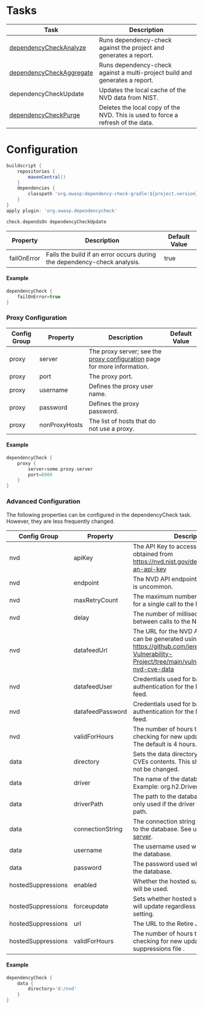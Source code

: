 Tasks
====================

Task                                                     | Description
---------------------------------------------------------|-----------------------
[dependencyCheckAnalyze](configuration.html)             | Runs dependency-check against the project and generates a report.
[dependencyCheckAggregate](configuration-aggregate.html) | Runs dependency-check against a multi-project build and generates a report.
dependencyCheckUpdate                                    | Updates the local cache of the NVD data from NIST.
[dependencyCheckPurge](configuration-purge.html)         | Deletes the local copy of the NVD. This is used to force a refresh of the data.

Configuration
====================

```groovy
buildscript {
    repositories {
        mavenCentral()
    }
    dependencies {
        classpath 'org.owasp:dependency-check-gradle:${project.version}'
    }
}
apply plugin: 'org.owasp.dependencycheck'

check.dependsOn dependencyCheckUpdate
```

Property             | Description                        | Default Value
---------------------|------------------------------------|------------------
failOnError          | Fails the build if an error occurs during the dependency-check analysis.                                           | true

#### Example
```groovy
dependencyCheck {
    failOnError=true
}
```

### Proxy Configuration

Config Group | Property          | Description                                | Default Value
-------------|-------------------|--------------------------------------------|------------------
proxy        | server            | The proxy server; see the [proxy configuration](../data/proxy.html) page for more information. | &nbsp;
proxy        | port              | The proxy port.                            | &nbsp;
proxy        | username          | Defines the proxy user name.               | &nbsp;
proxy        | password          | Defines the proxy password.                | &nbsp;
proxy        | nonProxyHosts     | The list of hosts that do not use a proxy. | &nbsp;

#### Example
```groovy
dependencyCheck {
    proxy {
        server=some.proxy.server
        port=8989
    }
}
```

### Advanced Configuration

The following properties can be configured in the dependencyCheck task. However, they are less frequently changed.

Config Group | Property          | Description                                                                                                  | Default Value                                                       |
-------------|-------------------|--------------------------------------------------------------------------------------------------------------|---------------------------------------------------------------------|
nvd          | apiKey            | The API Key to access the NVD API; obtained from https://nvd.nist.gov/developers/request-an-api-key          | &nbsp;                                                              |
nvd          | endpoint          | The NVD API endpoint URL; setting this is uncommon.                                                          | https://services.nvd.nist.gov/rest/json/cves/2.0                    |
nvd          | maxRetryCount     | The maximum number of retry requests for a single call to the NVD API.                                       | 10                                                                  |
nvd          | delay             | The number of milliseconds to wait between calls to the NVD API.                                             | 2000 with an NVD API Key or 8000 without an API Key .               |
nvd          | datafeedUrl       | The URL for the NVD API Data feed that can be generated using https://github.com/jeremylong/Open-Vulnerability-Project/tree/main/vulnz#caching-the-nvd-cve-data | &nbsp;           |
nvd          | datafeedUser      | Credentials used for basic authentication for the NVD API Data feed.                                         | &nbsp;                                                              |
nvd          | datafeedPassword  | Credentials used for basic authentication for the NVD API Data feed.                                         | &nbsp;                                                              |
nvd          | validForHours     | The number of hours to wait before checking for new updates from the NVD. The default is 4 hours.            | 4                                                                   |
data         | directory         | Sets the data directory to hold SQL CVEs contents. This should generally not be changed.                     | &nbsp;                                                              |
data         | driver            | The name of the database driver. Example: org.h2.Driver.                                                     | &nbsp;                                                              |
data         | driverPath        | The path to the database driver JAR file; only used if the driver is not in the class path.                  | &nbsp;                                                              |
data         | connectionString  | The connection string used to connect to the database. See using a [database server](../data/database.html). | &nbsp;                                                              |
data         | username          | The username used when connecting to the database.                                                           | &nbsp;                                                              |
data         | password          | The password used when connecting to the database.                                                           | &nbsp;                                                              |
hostedSuppressions | enabled         | Whether the hosted suppressions file will be used.                                                       | true                                                                |
hostedSuppressions | forceupdate     | Sets whether hosted suppressions file will update regardless of the `autoupdate` setting.                | false                                                               |
hostedSuppressions | url             | The URL to the Retire JS repository.                                                                     | https://jeremylong.github.io/DependencyCheck/suppressions/publishedSuppressions.xml |
hostedSuppressions | validForHours   | The number of hours to wait before checking for new updates of the hosted suppressions file .            | 2                                                                   |

#### Example
```groovy
dependencyCheck {
    data {
        directory='d:/nvd'
    }
}
```
